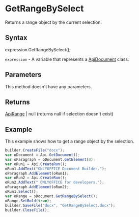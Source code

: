 # GetRangeBySelect

Returns a range object by the current selection.

## Syntax

expression.GetRangeBySelect();

`expression` - A variable that represents a [ApiDocument](../ApiDocument.md) class.

## Parameters

This method doesn't have any parameters.

## Returns

[ApiRange](../../ApiRange/ApiRange.md) &#124; null (returns null if selection doesn't exist)

## Example

This example shows how to get a range object by the selection.

```javascript
builder.CreateFile("docx");
var oDocument = Api.GetDocument();
var oParagraph = oDocument.GetElement(0);
var oRun1 = Api.CreateRun();
oRun1.AddText("ONLYOFFICE Document Builder.");
oParagraph.AddElement(oRun1);
var oRun2 = Api.CreateRun();
oRun2.AddText(" ONLYOFFICE for developers.");
oParagraph.AddElement(oRun2);
oRun1.Select();
var oRange = oDocument.GetRangeBySelect();
oRange.SetBold(true);
builder.SaveFile("docx", "GetRangeBySelect.docx");
builder.CloseFile();
```